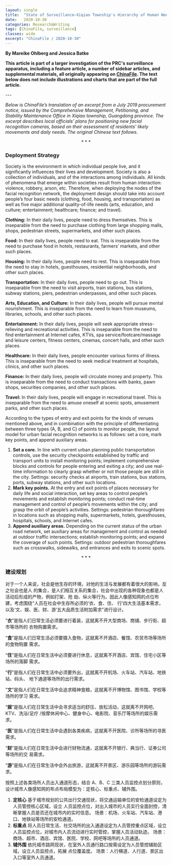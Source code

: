 ```yaml
---
layout: single
title:  "State of Surveillance—Xiqiao Township's Hierarchy of Human Needs"
date:   2020-10-30
categories: Research&Writing
tags: [ChinaFile, surveillance]
classes: wide
excerpt: "ChinaFile / 2020-10-30"
---
```

**By Mareike Ohlberg and Jessica Batke**


**This article is part of a larger investigation of the PRC's surveillance apparatus, including a feature article, a number of sidebar articles, and supplemental materials, all originally appearing on [ChinaFile](https://www.chinafile.com/state-surveillance-china). The text below does not include illustrations and charts that are part of the full article.**



--- <br>

<p><em>Below is ChinaFile’s translation of an excerpt from a July 2019 procurement notice, issued by the Comprehensive Management, Petitioning, and Stability Maintenance Office in Xiqiao township, Guangdong province. The excerpt describes local officials’ plans for positioning new facial recognition cameras, based on their assessment of residents’ likely movements and daily needs. The original Chinese text follows.</em></p><p align="center">* * *</p><h3>Deployment Strategy</h3><p>Society is the environment in which individual people live, and it significantly influences their lives and development. Society is also a collection of individuals, and of the interactions among individuals. All kinds of phenomena that emerge within societies result from human interaction: violence, robbery, arson, etc. Therefore, when deploying the nodes of the facial recognition network, the deployment design should take into account people’s four basic needs (clothing, food, housing, and transportation) as well as five major additional quality-of-life needs (arts, education, and culture; entertainment; healthcare; finance; and travel). </p><p><strong>Clothing:</strong> In their daily lives, people need to dress themselves. This is inseparable from the need to purchase clothing from large shopping malls, shops, pedestrian streets, supermarkets, and other such places.</p><p><strong>Food:</strong> In their daily lives, people need to eat. This is inseparable from the need to purchase food in hotels, restaurants, farmers’ markets, and other such places.</p><p><strong>Housing:</strong> In their daily lives, people need to rest. This is inseparable from the need to stay in hotels, guesthouses, residential neighborhoods, and other such places.</p><p><strong>Transportation:</strong> In their daily lives, people need to go out. This is inseparable from the need to visit airports, train stations, bus stations, subway stations, piers, pedestrian underpasses, and other such places.</p><p><strong>Arts, Education, and Culture:</strong> In their daily lives, people will pursue mental nourishment. This is inseparable from the need to learn from museums, libraries, schools, and other such places.</p><p><strong>Entertainment:</strong> In their daily lives, people will seek appropriate stress-relieving and recreational activities. This is inseparable from the need to find entertainment at Internet cafes, KTVs, spa service/footcare/massage and leisure centers, fitness centers, cinemas, concert halls, and other such places.</p><p><strong>Healthcare:</strong> In their daily lives, people encounter various forms of illness. This is inseparable from the need to seek medical treatment at hospitals, clinics, and other such places.</p><p><strong>Finance:</strong> In their daily lives, people will circulate money and property. This is inseparable from the need to conduct transactions with banks, pawn shops, securities companies, and other such places.</p><p><strong>Travel:</strong> In their daily lives, people will engage in recreational travel. This is inseparable from the need to amuse oneself at scenic spots, amusement parks, and other such places.</p><p>According to the types of entry and exit points for the kinds of venues mentioned above, and in combination with the principle of differentiating between three types (A, B, and C) of points to monitor people, the layout model for urban facial recognition networks is as follows: set a core, mark key points, and append auxiliary areas.</p><ol><li><strong>Set a core.</strong> In line with current urban planning public transportation controls, use the security checkpoints established by traffic and transport units to install monitoring points; implement comprehensive blocks and controls for people entering and exiting a city; and use real-time information to clearly grasp whether or not those people are still in the city. Settings: security checks at airports, train stations, bus stations, ports, subway stations, and other such locations.</li><li><strong>Mark key points.</strong> At the entry and exit points of places necessary for daily life and social interaction, set key areas to control people’s movements and establish monitoring points; conduct real-time management and control of people’s movements within the city; and grasp the orbit of people’s activities. Settings: pedestrian thoroughfares in locations such as shopping malls, supermarkets, hotels, guesthouses, hospitals, schools, and Internet cafes.</li><li><strong>Append auxiliary areas.</strong> Depending on the current status of the urban road network, set auxiliary areas for management and control as needed at outdoor traffic intersections; establish monitoring points; and expand the coverage of such points. Settings: outdoor pedestrian thoroughfares such as crosswalks, sidewalks, and entrances and exits to scenic spots.</li></ol><p align="center">* * *</p><h3>建设规划</h3><p>对于一个人来说，社会是他生存的环境，对他的生活与发展都有着很大的影响，反之社会也是人 的集合，是人们相互关系的集合，社会中出现的各种现象也都是人活动后形成的产物，例如打架、抢 劫、纵火等行为。因此人像感知网的点位布建，考虑围绕“人员在社会中生存所必须的‘衣、食、住、 行’四大生活基本需求，以及‘文、娱、医、财、游’五大品质生活附加需求”进行设计。</p><p>“<strong>衣</strong>”是指人们日常生活必须要进行着装，这就离不开大型商场、商铺、步行街、超市等场所的 衣物购置需求。</p><p>“<strong>食</strong>”是指人们日常生活必须要摄入食物，这就离不开酒店、餐馆、农贸市场等场所的食物购置 需求。</p><p>“<strong>住</strong>”是指人们在日常生活中必须要进行休息，这就离不开酒店、宾馆、住宅小区等场所的落脚 需求。</p><p>“<strong>行</strong>”是指人们在日常生活中必须要外出，这就离不开机场、火车站、汽车站、地铁站、码头、 地下通道等场所的出行需求。</p><p>“<strong>文</strong>”是指人们在日常生活中会追求精神食粮，这就离不开博物馆、图书馆、学校等场所的学习 需求。</p><p>“<strong>娱</strong>”是指人们在日常生活中会寻求适当的舒压、放松活动，这就离不开网吧、KTV、洗浴/足疗 /按摩休闲中心、健身中心、电影院、音乐厅等场所的娱乐需求。</p><p>“<strong>医</strong>”是指人们在日常生活中会遇到各类疾病，这就离不开医院、诊所等场所的寻医需求。</p><p>“<strong>财</strong>”是指人们在日常生活中会进行财物流通，这就离不开银行、典当行、证券公司等场所的交 易需求。</p><p>“<strong>游</strong>”是指人们在日常生活中会外出旅游，这就离不开景区、游乐园等场所的游玩需求。</p><p>按照上述各类场所人员出入通道形态，结合 A、B、C 三类人员监控点划分原则，设计城市人像感知网的布点布局模型为：定核心、标重点、辅外围。</p><ol><li><strong>定核心</strong> 基于城市规划的公共出行交通现状，将交通运输单位的安检通道设定为人员管控核心区域，设立 人员监控点位，对出入城市的人员实行全面封控，清晰掌握人员是否还在城市内的实时信息。 场景：机场、火车站、汽车站、港口、地铁站等场所的安检通道。</li><li><strong>标重点</strong> 将人员日常生活、社交场所的出入通道设定为人员管控重点区域，设立人员监控点位，对城市内人员流动进行实时管控，掌握人员活动轨迹。 场景：商场、超市、酒店、宾馆、医院、学校、网吧等场所的人员通道。</li><li><strong>辅外围</strong> 依托城市路网现状，在室外人员通行路口按需设定为人员管控辅助区域，设立人员监控点，拓展 点位覆盖度。 场景：人行横道、人行道、景区出入口等室外人员通道。</li></ol>
